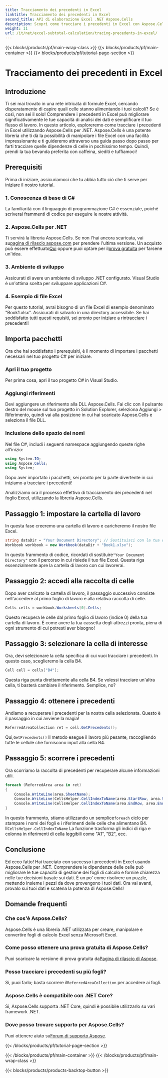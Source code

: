 ```yaml
---
title: Tracciamento dei precedenti in Excel
linktitle: Tracciamento dei precedenti in Excel
second_title: API di elaborazione Excel .NET Aspose.Cells
description: Scopri come tracciare i precedenti in Excel con Aspose.Cells per .NET! Scopri tutorial di codice passo dopo passo che migliorano le tue competenze sui fogli di calcolo.
weight: 11
url: /it/net/excel-subtotal-calculation/tracing-precedents-in-excel/
---
```


{{< blocks/products/pf/main-wrap-class >}}
{{< blocks/products/pf/main-container >}}
{{< blocks/products/pf/tutorial-page-section >}}

# Tracciamento dei precedenti in Excel

## Introduzione
Ti sei mai trovato in una rete intricata di formule Excel, cercando disperatamente di capire quali celle stanno alimentando i tuoi calcoli? Se è così, non sei il solo! Comprendere i precedenti in Excel può migliorare significativamente le tue capacità di analisi dei dati e semplificare il tuo flusso di lavoro. In questo articolo, esploreremo come tracciare i precedenti in Excel utilizzando Aspose.Cells per .NET. Aspose.Cells è una potente libreria che ti dà la possibilità di manipolare i file Excel con una facilità impressionante e ti guideremo attraverso una guida passo dopo passo per farti tracciare quelle dipendenze di celle in pochissimo tempo. Quindi, prendi la tua bevanda preferita con caffeina, siediti e tuffiamoci!
## Prerequisiti
Prima di iniziare, assicuriamoci che tu abbia tutto ciò che ti serve per iniziare il nostro tutorial. 
### 1. Conoscenza di base di C#
La familiarità con il linguaggio di programmazione C# è essenziale, poiché scriverai frammenti di codice per eseguire le nostre attività.
### 2. Aspose.Cells per .NET
Ti servirà la libreria Aspose.Cells. Se non l'hai ancora scaricata, vai su[pagina di rilascio aspose.com](https://releases.aspose.com/cells/net/) per prendere l'ultima versione. Un acquisto può essere effettuato[Qui](https://purchase.aspose.com/buy) oppure puoi optare per il[prova gratuita](https://releases.aspose.com/) per farsene un'idea.
### 3. Ambiente di sviluppo
Assicurati di avere un ambiente di sviluppo .NET configurato. Visual Studio è un'ottima scelta per sviluppare applicazioni C#.
### 4. Esempio di file Excel
Per questo tutorial, avrai bisogno di un file Excel di esempio denominato "Book1.xlsx". Assicurati di salvarlo in una directory accessibile. 
Se hai soddisfatto tutti questi requisiti, sei pronto per iniziare a rintracciare i precedenti!
## Importa pacchetti
Ora che hai soddisfatto i prerequisiti, è il momento di importare i pacchetti necessari nel tuo progetto C# per iniziare.
### Apri il tuo progetto
Per prima cosa, apri il tuo progetto C# in Visual Studio.
### Aggiungi riferimenti
Devi aggiungere un riferimento alla DLL Aspose.Cells. Fai clic con il pulsante destro del mouse sul tuo progetto in Solution Explorer, seleziona Aggiungi > Riferimento, quindi vai alla posizione in cui hai scaricato Aspose.Cells e seleziona il file DLL.
### Inclusione dello spazio dei nomi
Nel file C#, includi i seguenti namespace aggiungendo queste righe all'inizio:
```csharp
using System.IO;
using Aspose.Cells;
using System;
```
Dopo aver importato i pacchetti, sei pronto per la parte divertente in cui iniziamo a tracciare i precedenti!

Analizziamo ora il processo effettivo di tracciamento dei precedenti nel foglio Excel, utilizzando la libreria Aspose.Cells.
## Passaggio 1: impostare la cartella di lavoro
In questa fase creeremo una cartella di lavoro e caricheremo il nostro file Excel.
```csharp
string dataDir = "Your Document Directory"; // Sostituisci con la tua directory effettiva
Workbook workbook = new Workbook(dataDir + "Book1.xlsx");
```
 In questo frammento di codice, ricordati di sostituire`"Your Document Directory"` con il percorso in cui risiede il tuo file Excel. Questa riga essenzialmente apre la cartella di lavoro con cui lavorerai.
## Passaggio 2: accedi alla raccolta di celle
Dopo aver caricato la cartella di lavoro, il passaggio successivo consiste nell'accedere al primo foglio di lavoro e alla relativa raccolta di celle.
```csharp
Cells cells = workbook.Worksheets[0].Cells;
```
Questo recupera le celle dal primo foglio di lavoro (indice 0) della tua cartella di lavoro. È come avere la tua cassetta degli attrezzi pronta, piena di ogni strumento di cui potresti aver bisogno!
## Passaggio 3: selezionare la cella di interesse
Ora, devi selezionare la cella specifica di cui vuoi tracciare i precedenti. In questo caso, sceglieremo la cella B4.
```csharp
Cell cell = cells["B4"];
```
Questa riga punta direttamente alla cella B4. Se volessi tracciare un'altra cella, ti basterà cambiare il riferimento. Semplice, no?
## Passaggio 4: ottenere i precedenti
Andiamo a recuperare i precedenti per la nostra cella selezionata. Questo è il passaggio in cui avviene la magia!
```csharp
ReferredAreaCollection ret = cell.GetPrecedents();
```
 Qui,`GetPrecedents()` Il metodo esegue il lavoro più pesante, raccogliendo tutte le cellule che forniscono input alla cella B4. 
## Passaggio 5: scorrere i precedenti
Ora scorriamo la raccolta di precedenti per recuperare alcune informazioni utili.
```csharp
foreach (ReferredArea area in ret)
{
    Console.WriteLine(area.SheetName);
    Console.WriteLine(CellsHelper.CellIndexToName(area.StartRow, area.StartColumn));
    Console.WriteLine(CellsHelper.CellIndexToName(area.EndRow, area.EndColumn));
}
```
 In questo frammento, stiamo utilizzando un semplice`foreach` ciclo per stampare i nomi dei fogli e i riferimenti delle celle che alimentano B4. Il`CellsHelper.CellIndexToName` La funzione trasforma gli indici di riga e colonna in riferimenti di cella leggibili come "A1", "B2", ecc. 

## Conclusione
Ed ecco fatto! Hai tracciato con successo i precedenti in Excel usando Aspose.Cells per .NET. Comprendere le dipendenze delle celle può migliorare le tue capacità di gestione dei fogli di calcolo e fornire chiarezza nelle tue decisioni basate sui dati. È un po' come risolvere un puzzle, mettendo insieme i pezzi da dove provengono i tuoi dati. Ora vai avanti, provalo sui tuoi dati e scatena la potenza di Aspose.Cells!
## Domande frequenti
### Che cos'è Aspose.Cells?  
Aspose.Cells è una libreria .NET utilizzata per creare, manipolare e convertire fogli di calcolo Excel senza Microsoft Excel.
### Come posso ottenere una prova gratuita di Aspose.Cells?  
 Puoi scaricare la versione di prova gratuita da[Pagina di rilascio di Aspose](https://releases.aspose.com/).
### Posso tracciare i precedenti su più fogli?  
 Sì, puoi farlo; basta scorrere il`ReferredAreaCollection` per accedere ai fogli.
### Aspose.Cells è compatibile con .NET Core?  
Sì, Aspose.Cells supporta .NET Core, quindi è possibile utilizzarlo su vari framework .NET.
### Dove posso trovare supporto per Aspose.Cells?  
 Puoi ottenere aiuto su[Forum di supporto Aspose](https://forum.aspose.com/c/cells/9).

{{< /blocks/products/pf/tutorial-page-section >}}

{{< /blocks/products/pf/main-container >}}
{{< /blocks/products/pf/main-wrap-class >}}

{{< blocks/products/products-backtop-button >}}
